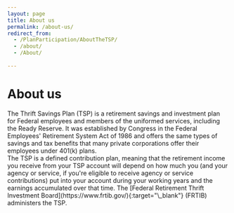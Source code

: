 ```yaml
---
layout: page
title: About us
permalink: /about-us/
redirect_from:
  - /PlanParticipation/AboutTheTSP/
  - /about/
  - /About/
  
---
```


# About us

<div class="usa-grid-full usa-layout-docs-main_content">
  <div class="usa-width-one-half" markdown="1">
  The Thrift Savings Plan (TSP) is a retirement savings and investment plan for Federal employees and members of the uniformed services, including the Ready Reserve. It was established by Congress in the Federal Employees' Retirement System Act of 1986 and offers the same types of savings and tax benefits that many private corporations offer their employees under 401(k) plans.
  </div>

  <div class="usa-width-one-half" markdown="1">
  The TSP is a defined contribution plan, meaning that the retirement income you receive from your TSP account will depend on how much you (and your agency or service, if you're eligible to receive agency or service contributions) put into your account during your working years and the earnings accumulated over that time. The [Federal Retirement Thrift Investment Board](https://www.frtib.gov/){:target="\_blank"} (FRTIB) administers the TSP.
  </div>
</div>
<!-- CONTENT END -->
